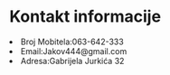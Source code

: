 <!DOCTYPE html>
<h1>Kontakt informacije</h1>
<li>Broj Mobitela:063-642-333  </li>
<li>Email:Jakov444@gmail.com </li>
<li>Adresa:Gabrijela Jurkića 32</li>
